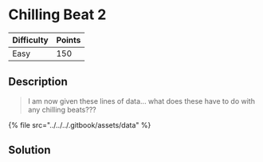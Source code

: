 # Chilling Beat 2

| Difficulty | Points |
| ---------- | ------ |
| Easy       | 150    |

## Description

> I am now given these lines of data... what does these have to do with any chilling beats???

{% file src="../../../.gitbook/assets/data" %}

## Solution

